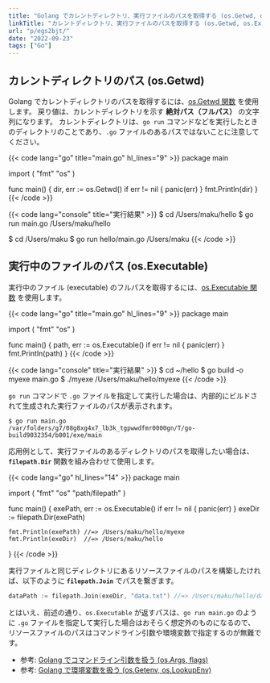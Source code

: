 ```yaml
---
title: "Golang でカレントディレクトリ、実行ファイルのパスを取得する (os.Getwd, os.Executable)"
linkTitle: "カレントディレクトリ、実行ファイルのパスを取得する (os.Getwd, os.Executable)"
url: "p/egs2bjt/"
date: "2022-09-23"
tags: ["Go"]
---
```


カレントディレクトリのパス (os.Getwd)
----

Golang でカレントディレクトリのパスを取得するには、[os.Getwd 関数](https://pkg.go.dev/os#Getwd) を使用します。
戻り値は、カレントディレクトリを示す __絶対パス（フルパス）__ の文字列になります。
カレントディレクトリは、`go run` コマンドなどを実行したときのディレクトリのことであり、`.go` ファイルのあるパスではないことに注意してください。

{{< code lang="go" title="main.go" hl_lines="9" >}}
package main

import (
	"fmt"
	"os"
)

func main() {
	dir, err := os.Getwd()
	if err != nil {
		panic(err)
	}
	fmt.Println(dir)
}
{{< /code >}}

{{< code lang="console" title="実行結果" >}}
$ cd /Users/maku/hello
$ go run main.go
/Users/maku/hello

$ cd /Users/maku
$ go run hello/main.go
/Users/maku
{{< /code >}}


実行中のファイルのパス (os.Executable)
----

実行中のファイル (executable) のフルパスを取得するには、[os.Executable 関数](https://pkg.go.dev/os#Executable) を使用します。

{{< code lang="go" title="main.go" hl_lines="9" >}}
package main

import (
	"fmt"
	"os"
)

func main() {
	path, err := os.Executable()
	if err != nil {
		panic(err)
	}
	fmt.Println(path)
}
{{< /code >}}

{{< code lang="console" title="実行結果" >}}
$ cd ~/hello
$ go build -o myexe main.go
$ ./myexe
/Users/maku/hello/myexe
{{< /code >}}

`go run` コマンドで `.go` ファイルを指定して実行した場合は、内部的にビルドされて生成された実行ファイルのパスが表示されます。

```console
$ go run main.go
/var/folders/g7/08g8xg4x7_lb3k_tgpwwdfmr0000gn/T/go-build9032354/b001/exe/main
```

応用例として、実行ファイルのあるディレクトリのパスを取得したい場合は、__`filepath.Dir`__ 関数を組み合わせて使用します。

{{< code lang="go" hl_lines="14" >}}
package main

import (
	"fmt"
	"os"
	"path/filepath"
)

func main() {
	exePath, err := os.Executable()
	if err != nil {
		panic(err)
	}
	exeDir := filepath.Dir(exePath)

	fmt.Println(exePath) //=> /Users/maku/hello/myexe
	fmt.Println(exeDir)  //=> /Users/maku/hello
}
{{< /code >}}

実行ファイルと同じディレクトリにあるリソースファイルのパスを構築したければ、以下のように __`filepath.Join`__ でパスを繋ぎます。

```go
dataPath := filepath.Join(exeDir, "data.txt") //=> /Users/maku/hello/data.txt
```

とはいえ、前述の通り、`os.Executable` が返すパスは、`go run main.go` のように `.go` ファイルを指定して実行した場合はおそらく想定外のものになるので、リソースファイルのパスはコマンドライン引数や環境変数で指定するのが無難です。

- 参考: [Golang でコマンドライン引数を扱う (os.Args, flags)](/p/o8vbo2f/)
- 参考: [Golang で環境変数を扱う (os.Getenv, os.LookupEnv)](/p/4ox6dmu/)

